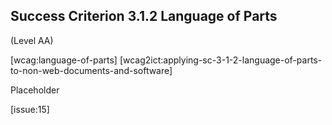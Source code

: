 ## Success Criterion 3.1.2 Language of Parts

(Level AA)

[wcag:language-of-parts]
[wcag2ict:applying-sc-3-1-2-language-of-parts-to-non-web-documents-and-software]

Placeholder

[issue:15]
